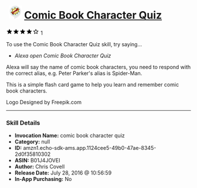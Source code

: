 # &nbsp;<img src="skill_icon" alt="Comic Book Character Quiz icon" width="36"> [Comic Book Character Quiz](http://alexa.amazon.com/#skills/amzn1.echo-sdk-ams.app.1124cee5-49b0-47ae-8345-2d0f35810302)
![4 stars](../../images/ic_star_black_18dp_1x.png)![4 stars](../../images/ic_star_black_18dp_1x.png)![4 stars](../../images/ic_star_black_18dp_1x.png)![4 stars](../../images/ic_star_black_18dp_1x.png)![4 stars](../../images/ic_star_border_black_18dp_1x.png) 1

To use the Comic Book Character Quiz skill, try saying...

* *Alexa open Comic Book Character Quiz*

Alexa will say the name of comic book characters, you need to respond with the correct alias, e.g. Peter Parker's alias is Spider-Man.

This is a simple flash card game to help you learn and remember comic book characters.

Logo Designed by Freepik.com

***

### Skill Details

* **Invocation Name:** comic book character quiz
* **Category:** null
* **ID:** amzn1.echo-sdk-ams.app.1124cee5-49b0-47ae-8345-2d0f35810302
* **ASIN:** B01J4JOVEI
* **Author:** Chris Covell
* **Release Date:** July 28, 2016 @ 10:56:59
* **In-App Purchasing:** No
